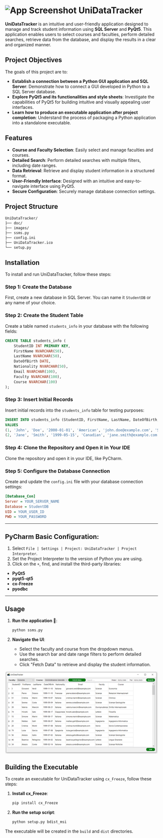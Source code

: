 # <img src="UniDataTracker.ico" alt="App Screenshot" width="40"/>  UniDataTracker

**UniDataTracker** is an intuitive and user-friendly application designed to manage and track student information using **SQL Server** and **PyQt5**. This application enables users to select courses and faculties, perform detailed searches, retrieve data from the database, and display the results in a clear and organized manner.

## Project Objectives
The goals of this project are to:
- **Establish a connection between a Python GUI application and SQL Server**: Demonstrate how to connect a GUI developed in Python to a SQL Server database.
- **Explore PyQt5 and its functionalities and style sheets**: Investigate the capabilities of PyQt5 for building intuitive and visually appealing user interfaces.
- **Learn how to produce an executable application after project completion**: Understand the process of packaging a Python application into a standalone executable.

## Features

- **Course and Faculty Selection**: Easily select and manage faculties and courses.
- **Detailed Search**: Perform detailed searches with multiple filters, including date ranges.
- **Data Retrieval**: Retrieve and display student information in a structured format.
- **User-Friendly Interface**: Designed with an intuitive and easy-to-navigate interface using PyQt5.
- **Secure Configuration**: Securely manage database connection settings.

## Project Structure
```text
UniDataTracker/
├── doc/
├── images/
├── ssms.py
├── config.ini
├── UniDataTracker.ico
└── setup.py
```

## Installation

To install and run UniDataTracker, follow these steps:

### Step 1: Create the Database
First, create a new database in SQL Server. You can name it `StudentDB` or any name of your choice.

### Step 2: Create the Student Table
Create a table named `students_info` in your database with the following fields:

```sql
CREATE TABLE students_info (
    StudentID INT PRIMARY KEY,
    FirstName NVARCHAR(50),
    LastName NVARCHAR(50),
    DateOfBirth DATE,
    Nationality NVARCHAR(50),
    Email NVARCHAR(100),
    Faculty NVARCHAR(100),
    Course NVARCHAR(100)
);
```

### Step 3: Insert Initial Records
Insert initial records into the `students_info` table for testing purposes:

```sql
INSERT INTO students_info (StudentID, FirstName, LastName, DateOfBirth, Nationality, Email, Faculty, Course)
VALUES 
(1, 'John', 'Doe', '2000-01-01', 'American', 'john.doe@example.com', 'Science', 'Biology'),
(2, 'Jane', 'Smith', '1999-05-15', 'Canadian', 'jane.smith@example.com', 'Engineering', 'Computer Science');
```

### Step 4: Clone the Repository and Open it in Your IDE
Clone the repository and open it in your IDE, like PyCharm.


### Step 5: Configure the Database Connection
Create and update the `config.ini` file with your database connection settings:

```ini
[Database_Con]
Server = YOUR_SERVER_NAME
Database = StudentDB
UID = YOUR_USER_ID
PWD = YOUR_PASSWORD
```
-----------------

## PyCharm Basic Configuration:

1. Select `File | Settings | Project: UniDataTracker | Project Interpreter`.
2. Set the Project Interpreter to the version of Python you are using.
3. Click on the `+`, find, and install the third-party libraries:

- **PyQt5**
- **pyqt5-qt5**
- **cx-Freeze**
- **pyodbc**

---
 
## Usage

1. **Run the application 🚀**:
    ```bash
    python ssms.py
    ```

2. **Navigate the UI**:
    - Select the faculty and course from the dropdown menus.
    - Use the search bar and date range filters to perform detailed searches.
    - Click "Fetch Data" to retrieve and display the student information.

<div style="text-align: center;">
<img src="images/app_demo.PNG" alt="App Screenshot" width="700"/>
</div>

## Building the Executable

To create an executable for UniDataTracker using `cx_Freeze`, follow these steps:

1. **Install cx_Freeze**:
    ```bash
    pip install cx_Freeze
    ```

2. **Run the setup script**:
    ```bash
    python setup.py bdist_msi
    ```

The executable will be created in the `build` and `dist` directories.


